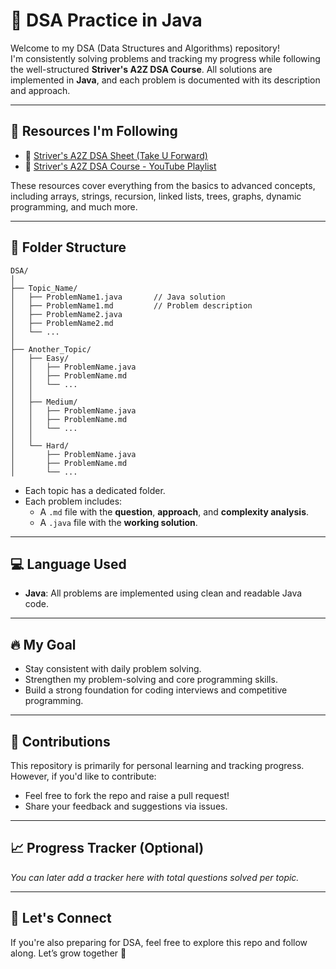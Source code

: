 # 🧠 DSA Practice in Java

Welcome to my DSA (Data Structures and Algorithms) repository!  
I'm consistently solving problems and tracking my progress while following the well-structured **Striver's A2Z DSA Course**. All solutions are implemented in **Java**, and each problem is documented with its description and approach.

---

## 🚀 Resources I'm Following

- 📘 [Striver's A2Z DSA Sheet (Take U Forward)](https://takeuforward.org/strivers-a2z-dsa-course/strivers-a2z-dsa-course-sheet-2)
- 🎥 [Striver's A2Z DSA Course - YouTube Playlist](https://youtube.com/playlist?list=PLgUwDviBIf0oF6QL8m22w1hIDC1vJ_BHz&si=OhgWeIW-YSFbNiTw)

These resources cover everything from the basics to advanced concepts, including arrays, strings, recursion, linked lists, trees, graphs, dynamic programming, and much more.

---

## 📁 Folder Structure

```text
DSA/
│
├── Topic_Name/
│   ├── ProblemName1.java       // Java solution
│   ├── ProblemName1.md         // Problem description
│   ├── ProblemName2.java
│   ├── ProblemName2.md
│   └── ...
│
├── Another_Topic/
│   ├── Easy/
│   │   ├── ProblemName.java
│   │   ├── ProblemName.md
│   │   └── ...
│   │
│   ├── Medium/
│   │   ├── ProblemName.java
│   │   ├── ProblemName.md
│   │   └── ...
│   │
│   └── Hard/
│       ├── ProblemName.java
│       ├── ProblemName.md
│       └── ...
```

- Each topic has a dedicated folder.
- Each problem includes:
  - A `.md` file with the **question**, **approach**, and **complexity analysis**.
  - A `.java` file with the **working solution**.

---

## 💻 Language Used

- **Java**: All problems are implemented using clean and readable Java code.

---

## 🔥 My Goal

- Stay consistent with daily problem solving.
- Strengthen my problem-solving and core programming skills.
- Build a strong foundation for coding interviews and competitive programming.

---

## 📌 Contributions

This repository is primarily for personal learning and tracking progress. However, if you'd like to contribute:
- Feel free to fork the repo and raise a pull request!
- Share your feedback and suggestions via issues.

---

## 📈 Progress Tracker (Optional)

_You can later add a tracker here with total questions solved per topic._

---

## 🙌 Let's Connect

If you're also preparing for DSA, feel free to explore this repo and follow along. Let’s grow together 💪

